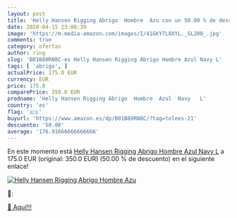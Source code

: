 ```yaml
---
layout: post
title: 'Helly Hansen Rigging Abrigo  Hombre  Azu con un 50.00 % de descuento'
date: 2020-04-15 23:08:39
image: 'https://m.media-amazon.com/images/I/41GKY7L8XYL._SL200_.jpg'
comments: true
category: ofertas
author: ring
slug: 'B01B80RN8C-es Helly Hansen Rigging Abrigo Hombre Azul Navy L'
tags: [ 'abrigo', ]
actualPrice: 175.0 EUR
currency: EUR
price: 175.0
comparePrice: 350.0 EUR
prodname: 'Helly Hansen Rigging Abrigo  Hombre  Azul  Navy   L'
country: 'es'
flag: '🇪🇸'
buyurl: 'https://www.amazon.es/dp/B01B80RN8C/?tag=tolees-21'
descuento: '50.00'
average: '176.91666666666666'
---
```


En este momento está [Helly Hansen Rigging Abrigo  Hombre  Azul  Navy   L](https://www.amazon.es/dp/B01B80RN8C/?tag=tolees-21) a 175.0 EUR (original: 350.0 EUR) (50.00 %  de descuento) en el siguiente enlace!

[![Helly Hansen Rigging Abrigo  Hombre  Azu](https://m.media-amazon.com/images/I/41GKY7L8XYL._SL200_.jpg)](https://www.amazon.es/dp/B01B80RN8C/?tag=tolees-21)

🔎:


[🛒 Aquí!!!](https://www.amazon.es/dp/B01B80RN8C/?tag=tolees-21)
